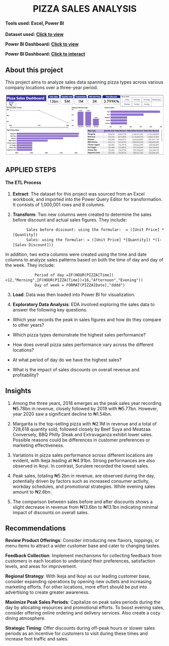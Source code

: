 <div align='center'> <h1> PIZZA SALES ANALYSIS </div>

#### Tools used: Excel, Power BI

 **Dataset used: [Click to view](https://1drv.ms/u/c/94c0edc81177dbde/EcMj3g34A_ZMjXW3-tYh3E4Bgz2dlnV0rIyv5EuQX1im7Q?e=zyIrXf)** 

 **Power BI Dashboard: [Click to view](https://1drv.ms/i/c/94c0edc81177dbde/EanaV70hsGRFrCNjLdzoZMYBjg9NKUqg7RPGf0WeOd4prQ?e=eMcCvl)**
 
 **Power BI Dashboard: [Click to interact](https://app.powerbi.com/view?r=eyJrIjoiYTNiNjE0NzUtNDYzNC00NzQ5LWE4MzgtODIwM2NlZWEyNTVlIiwidCI6IjI3MGRhZWVlLTdkMWYtNDQwZC1hMDYxLTQzOWMzMGFhYjUwMSJ9)**

## About this project

This project aims to analyze sales data spanning pizza types across various company locations over a three-year period.

![image](https://github.com/Weefred/Pizza_Sales_Analysis/blob/main/pizza%20sales%20dashboard.png)

## APPLIED STEPS

#### The ETL Process

1. **Extract**: The dataset for this project was sourced from an Excel workbook, and imported into the Power Query Editor for transformation. It consists of 1,000,001 rows and 8 columns.

2. **Transform**: Two new columns were created to determine the sales before discount and actual sales figures. They include:

             Sales before discount: using the formular:  = ([Unit Price] *[Quantity])
             Sales: using the formular: = ([Unit Price] *[Quantity]) *(1- [Sales Discount])) 
             
In addition, two extra columns were created using the time and date columns to analyze sales patterns based on both the time of day and day of the week. They include:

                 Period of day =IF(HOUR(PIZZA[Time])<12,"Morning",IF(HOUR(PIZZA[Time])<16,"Afternoon","Evening"))
                 Day of week = FORMAT(PIZZA[Date],"dddd")
                 
3. **Load**: Data was then loaded into Power BI for visualization.

4. **Exploratory Data Analysis**: EDA involved exploring the sales data to answer the following key questions.

- Which year records the peak in sales figures and how do they compare to other years?

- Which pizza types demonstrate the highest sales performance?

- How does overall pizza sales performance vary across the different locations?

- At what period of day do we have the highest sales?

- What is the impact of sales discounts on overall revenue and profitability?

## Insights

1. Among the three years, 2018 emerges as the peak sales year recording ₦5.78bn in revenue, closely followed by 2019 with ₦5.77bn. However, year 2020 saw a significant decline to ₦1.54bn.

2. Margarita is the top-selling pizza with ₦2.1M in revenue and a total of 728,618 quantity sold, followed closely by Beef Suya and Meatzaa. Conversely, BBQ Philly Steak and Extravaganza exhibit lower sales. Possible reasons could be differences in customer preferences or marketing effectiveness.

3. Variations in pizza sales performance across different locations are evident, with Ikeja leading at ₦4.91bn. Strong performances are also observed in Ikoyi. In contrast, Surulere recorded the lowest sales.

4. Peak sales, totaling ₦5.2bn in revenue, are observed during the day, potentially driven by factors such as increased consumer activity, workday schedules, and promotional strategies. While evening sales amount to ₦2.6bn.

5. The comparison between sales before and after discounts shows a slight decrease in revenue from ₦13.6bn to ₦13.1bn indicating minimal impact of discounts on overall sales.

## Recommendations

**Review Product Offerings**: Consider introducing new flavors, toppings, or menu items to attract a wider customer base and cater to changing tastes.

**Feedback Collection**: Implement mechanisms for collecting feedback from customers in each location to understand their preferences, satisfaction levels, and areas for improvement.

**Regional Strategy**: With Ikeja and Ikoyi as our leading customer base, consider expanding operations by opening new outlets and increasing marketing efforts. For other locations, more effort should be put into advertising to create greater awareness.

**Maximize Peak Sales Periods**: Capitalize on peak sales periods during the day by allocating resources and promotional efforts. To boost evening sales, consider offering online ordering and delivery services. Also create a cozy dining atmosphere.

**Strategic Timing**: Offer discounts during off-peak hours or slower sales periods as an incentive for customers to visit during these times and increase foot traffic and sales.

